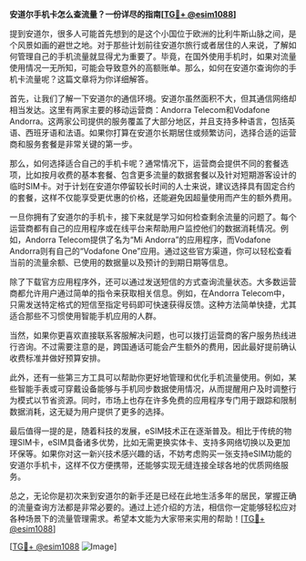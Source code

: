 **安道尔手机卡怎么查流量？一份详尽的指南[[TG💪+ @esim1088](https://t.me/s/esim1088)]**

提到安道尔，很多人可能首先想到的是这个小国位于欧洲的比利牛斯山脉之间，是个风景如画的避世之地。对于那些计划前往安道尔旅行或者居住的人来说，了解如何管理自己的手机流量就显得尤为重要了。毕竟，在国外使用手机时，如果对流量使用情况一无所知，可能会导致意外的高额账单。那么，如何在安道尔查询你的手机卡流量呢？这篇文章将为你详细解答。

首先，让我们了解一下安道尔的通信环境。安道尔虽然面积不大，但其通信网络却相当发达。这里有两家主要的移动运营商：Andorra Telecom和Vodafone Andorra。这两家公司提供的服务覆盖了大部分地区，并且支持多种语言，包括英语、西班牙语和法语。如果你打算在安道尔长期居住或频繁访问，选择合适的运营商和服务套餐是非常关键的第一步。

那么，如何选择适合自己的手机卡呢？通常情况下，运营商会提供不同的套餐选项，比如按月收费的基本套餐、包含更多流量的数据套餐以及针对短期游客设计的临时SIM卡。对于计划在安道尔停留较长时间的人士来说，建议选择具有固定合约的套餐，这样不仅能享受更优惠的价格，还能避免因超量使用而产生的额外费用。

一旦你拥有了安道尔的手机卡，接下来就是学习如何检查剩余流量的问题了。每个运营商都有自己的应用程序或在线平台来帮助用户监控他们的数据消耗情况。例如，Andorra Telecom提供了名为“Mi Andorra”的应用程序，而Vodafone Andorra则有自己的“Vodafone One”应用。通过这些官方渠道，你可以轻松查看当前的流量余额、已使用的数据量以及预计的到期日期等信息。

除了下载官方应用程序外，还可以通过发送短信的方式查询流量状态。大多数运营商都允许用户通过简单的指令来获取相关信息。例如，在Andorra Telecom中，只需发送特定格式的短信至指定号码即可快速获得反馈。这种方法简单快捷，尤其适合那些不习惯使用智能手机应用的人群。

当然，如果你更喜欢直接联系客服解决问题，也可以拨打运营商的客户服务热线进行咨询。不过需要注意的是，跨国通话可能会产生额外的费用，因此最好提前确认收费标准并做好预算安排。

此外，还有一些第三方工具可以帮助你更好地管理和优化手机流量使用。例如，某些智能手表或可穿戴设备能够与手机同步数据使用情况，从而提醒用户及时调整行为模式以节省资源。同时，市场上也存在许多免费的应用程序专门用于跟踪和限制数据消耗，这无疑为用户提供了更多的选择。

最后值得一提的是，随着科技的发展，eSIM技术正在逐渐普及。相比于传统的物理SIM卡，eSIM具备诸多优势，比如无需更换实体卡、支持多网络切换以及更加环保等。如果你对这一新兴技术感兴趣的话，不妨考虑购买一张支持eSIM功能的安道尔手机卡，这样不仅方便携带，还能够实现无缝连接全球各地的优质网络服务。

总之，无论你是初次来到安道尔的新手还是已经在此地生活多年的居民，掌握正确的流量查询方法都是非常必要的。通过上述介绍的方法，相信你一定能够轻松应对各种场景下的流量管理需求。希望本文能为大家带来实用的帮助！[[TG💪+ @esim1088](https://t.me/s/esim1088)]

[[TG💪+ @esim1088](https://t.me/s/esim1088) ![Image](https://i.postimg.cc/4NQfJmqS/Snipaste-2025-05-13-00-14-12.png)]